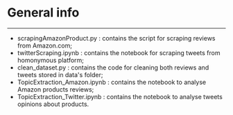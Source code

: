 # General info
***

* scrapingAmazonProduct.py : contains the script for scraping reviews from Amazon.com;
* twitterScraping.ipynb : contains the notebook for scraping tweets from homonymous platform;
* clean_dataset.py : contains the code for cleaning both reviews and tweets stored in data's folder;
* TopicExtraction_Amazon.ipynb : contains the notebook to analyse Amazon products reviews;
* TopicExtraction_Twitter.ipynb : contains the notebook to analyse tweets opinions about products.
